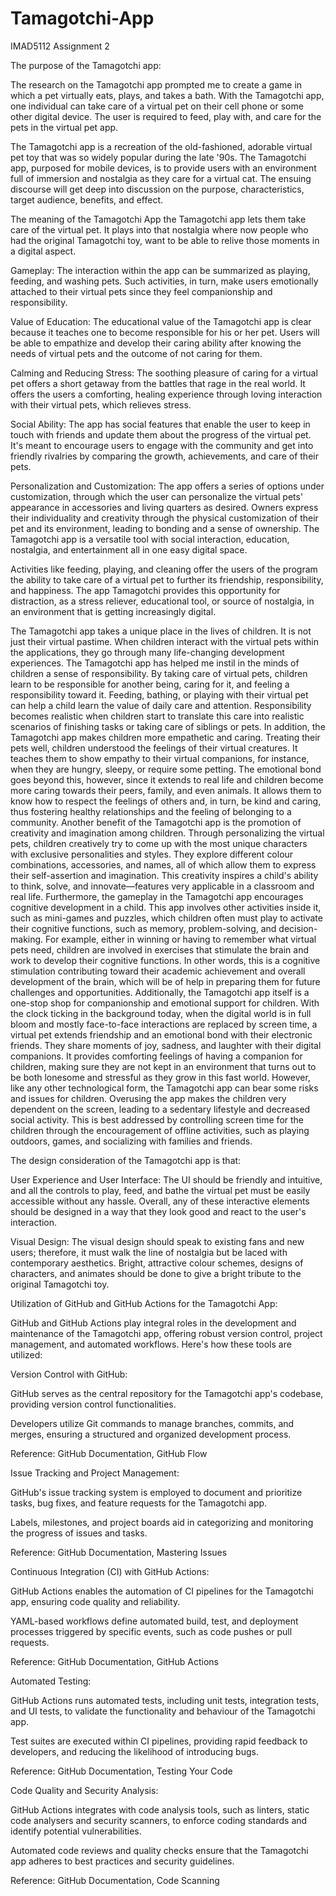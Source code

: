 # Tamagotchi-App
IMAD5112 Assignment 2

The purpose of the Tamagotchi app: 

The research on the Tamagotchi app prompted me to create a game in which a pet virtually eats, plays, and takes a bath. With the Tamagotchi app, one individual can take care of a virtual pet on their cell phone or some other digital device. The user is required to feed, play with, and care for the pets in the virtual pet app.  

The Tamagotchi app is a recreation of the old-fashioned, adorable virtual pet toy that was so widely popular during the late '90s. The Tamagotchi app, purposed for mobile devices, is to provide users with an environment full of immersion and nostalgia as they care for a virtual cat. The ensuing discourse will get deep into discussion on the purpose, characteristics, target audience, benefits, and effect.  

The meaning of the Tamagotchi App the Tamagotchi app lets them take care of the virtual pet. It plays into that nostalgia where now people who had the original Tamagotchi toy, want to be able to relive those moments in a digital aspect.  

Gameplay: The interaction within the app can be summarized as playing, feeding, and washing pets. Such activities, in turn, make users emotionally attached to their virtual pets since they feel companionship and responsibility.  

Value of Education: The educational value of the Tamagotchi app is clear because it teaches one to become responsible for his or her pet. Users will be able to empathize and develop their caring ability after knowing the needs of virtual pets and the outcome of not caring for them. 

 Calming and Reducing Stress: The soothing pleasure of caring for a virtual pet offers a short getaway from the battles that rage in the real world. It offers the users a comforting, healing experience through loving interaction with their virtual pets, which relieves stress.  

Social Ability: The app has social features that enable the user to keep in touch with friends and update them about the progress of the virtual pet. It's meant to encourage users to engage with the community and get into friendly rivalries by comparing the growth, achievements, and care of their pets. 

 Personalization and Customization: The app offers a series of options under customization, through which the user can personalize the virtual pets' appearance in accessories and living quarters as desired. Owners express their individuality and creativity through the physical customization of their pet and its environment, leading to bonding and a sense of ownership. The Tamagotchi app is a versatile tool with social interaction, education, nostalgia, and entertainment all in one easy digital space.  

Activities like feeding, playing, and cleaning offer the users of the program the ability to take care of a virtual pet to further its friendship, responsibility, and happiness. The app Tamagotchi provides this opportunity for distraction, as a stress reliever, educational tool, or source of nostalgia, in an environment that is getting increasingly digital.

The Tamagotchi app takes a unique place in the lives of children. It is not just their virtual pastime. When children interact with the virtual pets within the applications, they go through many life-changing development experiences. The Tamagotchi app has helped me instil in the minds of children a sense of responsibility. By taking care of virtual pets, children learn to be responsible for another being, caring for it, and feeling a responsibility toward it. Feeding, bathing, or playing with their virtual pet can help a child learn the value of daily care and attention. Responsibility becomes realistic when children start to translate this care into realistic scenarios of finishing tasks or taking care of siblings or pets. In addition, the Tamagotchi app makes children more empathetic and caring. Treating their pets well, children understood the feelings of their virtual creatures. It teaches them to show empathy to their virtual companions, for instance, when they are hungry, sleepy, or require some petting. The emotional bond goes beyond this, however, since it extends to real life and children become more caring towards their peers, family, and even animals. 
It allows them to know how to respect the feelings of others and, in turn, be kind and caring, thus fostering healthy relationships and the feeling of belonging to a community. Another benefit of the Tamagotchi app is the promotion of creativity and imagination among children. Through personalizing the virtual pets, children creatively try to come up with the most unique characters with exclusive personalities and styles. They explore different colour combinations, accessories, and names, all of which allow them to express their self-assertion and imagination. This creativity inspires a child's ability to think, solve, and innovate—features very applicable in a classroom and real life. Furthermore, the gameplay in the Tamagotchi app encourages cognitive development in a child. This app involves other activities inside it, such as mini-games and puzzles, which children often must play to activate their cognitive functions, such as memory, problem-solving, and decision-making. For example, either in winning or having to remember what virtual pets need, children are involved in exercises that stimulate the brain and work to develop their cognitive functions. In other words, this is a cognitive stimulation contributing toward their academic achievement and overall development of the brain, which will be of help in preparing them for future challenges and opportunities. Additionally, the Tamagotchi app itself is a one-stop shop for companionship and emotional support for children. With the clock ticking in the background today, when the digital world is in full bloom and mostly face-to-face interactions are replaced by screen time, a virtual pet extends friendship and an emotional bond with their electronic friends. They share moments of joy, sadness, and laughter with their digital companions. It provides comforting feelings of having a companion for children, making sure they are not kept in an environment that turns out to be both lonesome and stressful as they grow in this fast world. However, like any other technological form, the Tamagotchi app can bear some risks and issues for children. Overusing the app makes the children very dependent on the screen, leading to a sedentary lifestyle and decreased social activity. This is best addressed by controlling screen time for the children through the encouragement of offline activities, such as playing outdoors, games, and socializing with families and friends. 


 The design consideration of the Tamagotchi app is that: 
 
User Experience and User Interface: The UI should be friendly and intuitive, and all the controls to play, feed, and bathe the virtual pet must be easily accessible without any hassle. Overall, any of these interactive elements should be designed in a way that they look good and react to the user's interaction.  

Visual Design: The visual design should speak to existing fans and new users; therefore, it must walk the line of nostalgia but be laced with contemporary aesthetics. Bright, attractive colour schemes, designs of characters, and animates should be done to give a bright tribute to the original Tamagotchi toy. 


Utilization of GitHub and GitHub Actions for the Tamagotchi App: 

GitHub and GitHub Actions play integral roles in the development and maintenance of the Tamagotchi app, offering robust version control, project management, and automated workflows. Here's how these tools are utilized: 

Version Control with GitHub: 

GitHub serves as the central repository for the Tamagotchi app's codebase, providing version control functionalities. 

Developers utilize Git commands to manage branches, commits, and merges, ensuring a structured and organized development process. 

Reference: GitHub Documentation, GitHub Flow 

Issue Tracking and Project Management: 

GitHub's issue tracking system is employed to document and prioritize tasks, bug fixes, and feature requests for the Tamagotchi app. 

Labels, milestones, and project boards aid in categorizing and monitoring the progress of issues and tasks. 

Reference: GitHub Documentation, Mastering Issues 

Continuous Integration (CI) with GitHub Actions: 

GitHub Actions enables the automation of CI pipelines for the Tamagotchi app, ensuring code quality and reliability. 

YAML-based workflows define automated build, test, and deployment processes triggered by specific events, such as code pushes or pull requests. 

Reference: GitHub Documentation, GitHub Actions 

Automated Testing: 

GitHub Actions runs automated tests, including unit tests, integration tests, and UI tests, to validate the functionality and behaviour of the Tamagotchi app. 

Test suites are executed within CI pipelines, providing rapid feedback to developers, and reducing the likelihood of introducing bugs. 

Reference: GitHub Documentation, Testing Your Code 

Code Quality and Security Analysis: 

GitHub Actions integrates with code analysis tools, such as linters, static code analysers and security scanners, to enforce coding standards and identify potential vulnerabilities. 

Automated code reviews and quality checks ensure that the Tamagotchi app adheres to best practices and security guidelines. 

Reference: GitHub Documentation, Code Scanning 
